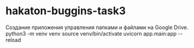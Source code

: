 # hakaton-buggins-task3
Создание приложения управления папками и файлами на Google Drive.
python3 -m venv venv
source venv/bin/activate
uvicorn app.main:app --reload